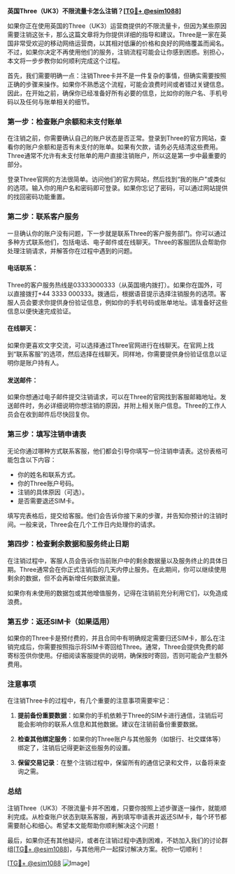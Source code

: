 **英国Three（UK3）不限流量卡怎么注销？[[TG💪+ @esim1088](https://t.me/s/esim1088)]**

如果你正在使用英国的Three（UK3）运营商提供的不限流量卡，但因为某些原因需要注销这张卡，那么这篇文章将为你提供详细的指导和建议。Three是一家在英国非常受欢迎的移动网络运营商，以其相对低廉的价格和良好的网络覆盖而闻名。不过，如果你决定不再使用他们的服务，注销流程可能会让你感到困惑。别担心，本文将一步步教你如何顺利完成这个过程。

首先，我们需要明确一点：注销Three卡并不是一件复杂的事情，但确实需要按照正确的步骤来操作。如果你不熟悉这个流程，可能会浪费时间或者错过关键信息。因此，在开始之前，确保你已经准备好所有必要的信息，比如你的账户名、手机号码以及任何与账单相关的细节。

### 第一步：检查账户余额和未支付账单

在注销之前，你需要确认自己的账户状态是否正常。登录到Three的官方网站，查看你的账户余额和是否有未支付的账单。如果有欠款，请务必先结清这些费用。Three通常不允许有未支付账单的用户直接注销账户，所以这是第一步中最重要的部分。

登录Three官网的方法很简单。访问他们的官方网站，然后找到“我的账户”或类似的选项。输入你的用户名和密码即可登录。如果你忘记了密码，可以通过网站提供的找回密码功能重置。

### 第二步：联系客户服务

一旦确认你的账户没有问题，下一步就是联系Three的客户服务部门。你可以通过多种方式联系他们，包括电话、电子邮件或在线聊天。Three的客服团队会帮助你处理注销请求，并解答你在过程中遇到的问题。

#### 电话联系：
Three的客户服务热线是03333000333（从英国境内拨打）。如果你在国外，可以直接拨打+44 3333 000333。拨通后，根据语音提示选择注销服务的选项。客服人员会要求你提供身份验证信息，例如你的手机号码或账单地址。请准备好这些信息以便快速完成验证。

#### 在线聊天：
如果你更喜欢文字交流，可以选择通过Three官网进行在线聊天。在官网上找到“联系客服”的选项，然后选择在线聊天。同样地，你需要提供身份验证信息以证明你是账户持有人。

#### 发送邮件：
如果你想通过电子邮件提交注销请求，可以在Three的官网找到客服邮箱地址。发送邮件时，务必详细说明你想注销的原因，并附上相关账户信息。Three的工作人员会在收到邮件后尽快回复你。

### 第三步：填写注销申请表

无论你通过哪种方式联系客服，他们都会引导你填写一份注销申请表。这份表格可能包含以下内容：

- 你的姓名和联系方式。
- 你的Three账户号码。
- 注销的具体原因（可选）。
- 是否需要退还SIM卡。

填写完表格后，提交给客服。他们会告诉你接下来的步骤，并告知你预计的注销时间。一般来说，Three会在几个工作日内处理你的请求。

### 第四步：检查剩余数据和服务终止日期

在注销过程中，客服人员会告诉你当前账户中的剩余数据量以及服务终止的具体日期。Three通常会在你正式注销后的几天内停止服务。在此期间，你可以继续使用剩余的数据，但不会再新增任何数据流量。

如果你有未使用的数据包或其他增值服务，记得在注销前充分利用它们，以免造成浪费。

### 第五步：返还SIM卡（如果适用）

如果你的Three卡是预付费的，并且合同中有明确规定需要归还SIM卡，那么在注销完成后，你需要按照指示将SIM卡寄回给Three。通常，Three会提供免费的邮寄标签供你使用。仔细阅读客服提供的说明，确保按时寄回，否则可能会产生额外费用。

### 注意事项

在注销Three卡的过程中，有几个重要的注意事项需要牢记：

1. **提前备份重要数据**：如果你的手机依赖于Three的SIM卡进行通信，注销后可能会影响你的联系人信息和其他数据。建议在注销前备份重要数据。
   
2. **检查其他绑定服务**：如果你的Three账户与其他服务（如银行、社交媒体等）绑定了，注销后记得更新这些服务的设置。

3. **保留交易记录**：在整个注销过程中，保留所有的通信记录和文件，以备将来查询之需。

### 总结

注销Three（UK3）不限流量卡并不困难，只要你按照上述步骤逐一操作，就能顺利完成。从检查账户状态到联系客服，再到填写申请表并返还SIM卡，每个环节都需要耐心和细心。希望本文能帮助你顺利解决这个问题！

最后，如果你还有其他疑问，或者在注销过程中遇到困难，不妨加入我们的讨论群组[[TG💪+ @esim1088](https://t.me/s/esim1088)]，与其他用户一起探讨解决方案。祝你一切顺利！

[[TG💪+ @esim1088](https://t.me/s/esim1088) ![Image](https://i.postimg.cc/4NQfJmqS/Snipaste-2025-05-13-00-14-12.png)]